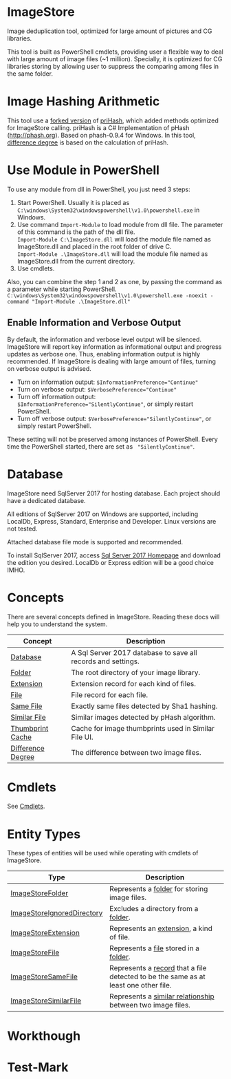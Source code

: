 # ImageStore
Image deduplication tool, optimized for large amount of pictures and CG libraries.

This tool is built as PowerShell cmdlets, providing user a flexible way to deal with large amount of image files (~1 million).
Specially, it is optimized for CG libraries storing by allowing user to suppress the comparing among files in the same folder.

# Image Hashing Arithmetic
This tool use a [forked version](https://github.com/scegg/phash) of [priHash](https://github.com/pgrho/phash), which added methods optimized for ImageStore calling.
priHash is a C# Implementation of pHash (http://phash.org). Based on phash-0.9.4 for Windows.
In this tool, [difference degree](doc/concept/DifferenceDegree.md) is based on the calculation of priHash.

# Use Module in PowerShell
To use any module from dll in PowerShell, you just need 3 steps:
1. Start PowerShell. Usually it is placed as ```C:\windows\System32\windowspowershell\v1.0\powershell.exe``` in Windows.
2. Use command ```Import-Module``` to load module from dll file. The parameter of this command is the path of the dll file.  
```Import-Module C:\ImageStore.dll``` will load the module file named as ImageStore.dll and placed in the root folder of drive C.  
```Import-Module .\ImageStore.dll``` will load the module file named as ImageStore.dll from the current directory.
3. Use cmdlets.

Also, you can combine the step 1 and 2 as one, by passing the command as a parameter while starting PowerShell.  
```C:\windows\System32\windowspowershell\v1.0\powershell.exe -noexit -command "Import-Module .\ImageStore.dll"```

## Enable Information and Verbose Output
By default, the information and verbose level output will be silenced. ImageStore will report key information as informational output and progress updates as verbose one. Thus, enabling information output is highly recommended. If ImageStore is dealing with large amount of files, turning on verbose output is advised.

  * Turn on information output: ```$InformationPreference="Continue"```
  * Turn on verbose output: ```$VerbosePreference="Continue"```
  * Turn off information output: ```$InformationPreference="SilentlyContinue"```, or simply restart PowerShell.
  * Turn off verbose output: ```$VerbosePreference="SilentlyContinue"```, or simply restart PowerShell.

These setting will not be preserved among instances of PowerShell. Every time the PowerShell started, there are set as ```
"SilentlyContinue"```.

# Database
ImageStore need SqlServer 2017 for hosting database. Each project should have a dedicated database.

All editions of SqlServer 2017 on Windows are supported, including LocalDb, Express, Standard, Enterprise and Developer. Linux versions are not tested.

Attached database file mode is supported and recommended.

To install SqlServer 2017, access [Sql Server 2017 Homepage](https://www.microsoft.com/en-us/sql-server/sql-server-2017) and download the edition you desired. LocalDb or Express edition will be a good choice IMHO.

# Concepts
There are several concepts defined in ImageStore. Reading these docs will help you to understand the system.

|Concept|Description|
| --- | --- |
|[Database](doc/concept/Database.md)|A Sql Server 2017 database to save all records and settings.|
|[Folder](doc/concept/Folder.md)|The root directory of your image library.|
|[Extension](doc/concept/Extension.md)|Extension record for each kind of files.|
|[File](doc/concept/File.md)|File record for each file.|
|[Same File](doc/concept/SameFile.md)|Exactly same files detected by Sha1 hashing.|
|[Similar File](doc/concept/SimilarFile.md)|Similar images detected by pHash algorithm.|
|[Thumbprint Cache](doc/concept/ThumbprintCache.md)|Cache for image thumbprints used in Similar File UI.|
|[Difference Degree](doc/concept/DifferenceDegree.md)|The difference between two image files.|

# Cmdlets
See [Cmdlets](doc/cmdlet/cmdlets.md).

# Entity Types
These types of entities will be used while operating with cmdlets of ImageStore.

|Type|Description|
| --- | --- |
|[ImageStoreFolder](doc/type/ImageStoreFolder.md)|Represents a [folder](doc/concept/Folder.md) for storing image files.|
|[ImageStoreIgnoredDirectory](doc/type/ImageStoreIgnoredDirectory.md)|Excludes a directory from a [folder](doc/concept/Folder.md).|
|[ImageStoreExtension](doc/type/ImageStoreExtension.md)|Represents an [extension](doc/concept/extension.md), a kind of file.|
|[ImageStoreFile](doc/type/ImageStoreFile.md)|Represents a [file](doc/concept/File.md) stored in a [folder](doc/concept/Folder.md).|
|[ImageStoreSameFile](doc/type/ImageStoreSameFile.md)|Represents a [record](doc/concept/SameFile.md) that a file detected to be the same as at least one other file.|
|[ImageStoreSimilarFile](doc/type/ImageStoreSimilarFile.md)|Represents a [similar relationship](doc/concept/SimilarFile.md) between two image files.|

# Workthough

# Test-Mark
